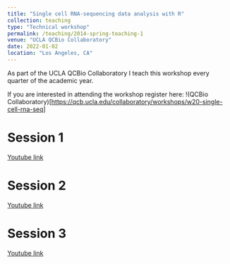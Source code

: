```yaml
---
title: "Single cell RNA-sequencing data analysis with R"
collection: teaching
type: "Technical workshop"
permalink: /teaching/2014-spring-teaching-1
venue: "UCLA QCBio Collaboratory"
date: 2022-01-02
location: "Los Angeles, CA"
---
```


As part of the UCLA QCBio Collaboratory I teach this workshop every quarter of the academic year. 


If you are interested in attending the workshop register here:
!(QCBio Collaboratory)[https://qcb.ucla.edu/collaboratory/workshops/w20-single-cell-rna-seq]
 

Session 1
======

[Youtube link](https://www.youtube.com/watch?v=G-XmYchwmgc)

Session 2
======
[Youtube link](https://www.youtube.com/watch?v=OYO2_6td7Os&t)


Session 3
======
[Youtube link](https://www.youtube.com/watch?v=nu-APoGNAzk&t)
